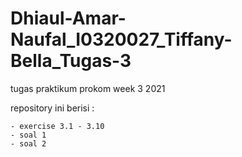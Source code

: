 # Dhiaul-Amar-Naufal_I0320027_Tiffany-Bella_Tugas-3

tugas praktikum prokom week 3 2021

repository ini berisi :

    - exercise 3.1 - 3.10
    - soal 1
    - soal 2